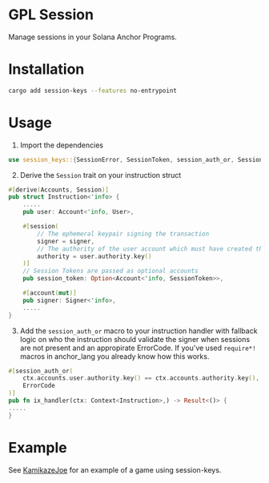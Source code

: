  GPL Session
==============

Manage sessions in your Solana Anchor Programs.


# Installation


```bash
cargo add session-keys --features no-entrypoint
```

# Usage

1. Import the dependencies

```rust
use session_keys::{SessionError, SessionToken, session_auth_or, Session};
```

2. Derive the `Session` trait on your instruction struct

```rust
#[derive(Accounts, Session)]
pub struct Instruction<'info> {
    .....
    pub user: Account<'info, User>,

    #[session(
        // The ephemeral keypair signing the transaction
        signer = signer,
        // The authority of the user account which must have created the session
        authority = user.authority.key()
    )]
    // Session Tokens are passed as optional accounts
    pub session_token: Option<Account<'info, SessionToken>>,

    #[account(mut)]
    pub signer: Signer<'info>,
    .....
}
```

3. Add the `session_auth_or` macro to your instruction handler with fallback logic on who the instruction should validate the signer when sessions are not present and an appropirate ErrorCode. If you've used `require*!` macros in anchor_lang you already know how this works.

```rust
#[session_auth_or(
    ctx.accounts.user.authority.key() == ctx.accounts.authority.key(),
    ErrorCode
)]
pub fn ix_handler(ctx: Context<Instruction>,) -> Result<()> {
.....
}

```

# Example

See [KamikazeJoe](https://github.com/magicblock-labs/Kamikaze-Joe) for an example of a game using session-keys.
